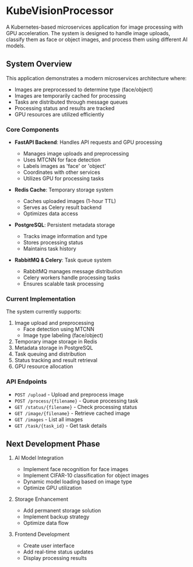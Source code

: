 # KubeVisionProcessor

A Kubernetes-based microservices application for image processing with GPU acceleration. The system is designed to handle image uploads, classify them as face or object images, and process them using different AI models.

## System Overview

This application demonstrates a modern microservices architecture where:
- Images are preprocessed to determine type (face/object)
- Images are temporarily cached for processing
- Tasks are distributed through message queues
- Processing status and results are tracked
- GPU resources are utilized efficiently

### Core Components

- **FastAPI Backend**: Handles API requests and GPU processing
  - Manages image uploads and preprocessing
  - Uses MTCNN for face detection
  - Labels images as 'face' or 'object'
  - Coordinates with other services
  - Utilizes GPU for processing tasks

- **Redis Cache**: Temporary storage system
  - Caches uploaded images (1-hour TTL)
  - Serves as Celery result backend
  - Optimizes data access

- **PostgreSQL**: Persistent metadata storage
  - Tracks image information and type
  - Stores processing status
  - Maintains task history

- **RabbitMQ & Celery**: Task queue system
  - RabbitMQ manages message distribution
  - Celery workers handle processing tasks
  - Ensures scalable task processing

### Current Implementation

The system currently supports:
1. Image upload and preprocessing
   - Face detection using MTCNN
   - Image type labeling (face/object)
2. Temporary image storage in Redis
3. Metadata storage in PostgreSQL
4. Task queuing and distribution
5. Status tracking and result retrieval
6. GPU resource allocation

### API Endpoints

- `POST /upload` - Upload and preprocess image
- `POST /process/{filename}` - Queue processing task
- `GET /status/{filename}` - Check processing status
- `GET /image/{filename}` - Retrieve cached image
- `GET /images` - List all images
- `GET /task/{task_id}` - Get task details

## Next Development Phase

1. AI Model Integration
   - Implement face recognition for face images
   - Implement CIFAR-10 classification for object images
   - Dynamic model loading based on image type
   - Optimize GPU utilization

2. Storage Enhancement
   - Add permanent storage solution
   - Implement backup strategy
   - Optimize data flow

3. Frontend Development
   - Create user interface
   - Add real-time status updates
   - Display processing results

